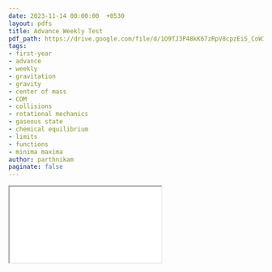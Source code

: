 ```yaml
---
date: 2023-11-14 00:00:00  +0530
layout: pdfs
title: Advance Weekly Test
pdf_path: https://drive.google.com/file/d/1O9TJ3P48kK67zRpV8cpzEiS_CoW3TJMh/preview?usp=drive_link
tags: 
- first-year
- advance
- weekly
- gravitation
- gravity
- center of mass
- COM
- collisions
- rotational mechanics
- gaseous state
- chemical equilibrium
- limits
- functions
- minima maxima 
author: parthnikam
paginate: false
---
```


<iframe class="embed-pdf" src="{{ page.pdf_path }}#toolbar=0" seamless="seamless" scrolling="no" style="overflow:hidden"></iframe>
